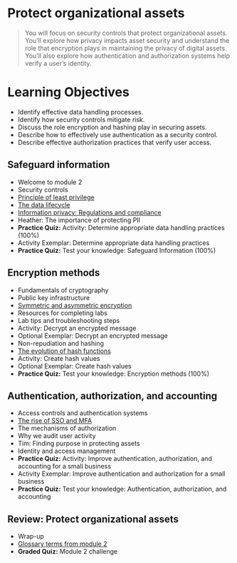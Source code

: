 # Protect organizational assets
> You will focus on security controls that protect organizational assets. You'll explore how privacy impacts asset security and understand the role that encryption plays in maintaining the privacy of digital assets. You'll also explore how authentication and authorization systems help verify a user’s identity.
# Learning Objectives
- Identify effective data handling processes.
- Identify how security controls mitigate risk.
- Discuss the role encryption and hashing play in securing assets.
- Describe how to effectively use authentication as a security control.
- Describe effective authorization practices that verify user access.
## Safeguard information
- Welcome to module 2
- Security controls
- [Principle of least privilege](https://github.com/KailaniBailey/Google-Cybersecurity-Professional-Certificate/tree/main/Course%205:%20Assets,%20Threats,%20and%20Vulnerabilities/Week%202:%20Protect%20organizational%20assets/Principle%20of%20least%20privilege)
- [The data lifecycle](https://github.com/KailaniBailey/Google-Cybersecurity-Professional-Certificate/tree/main/Course%205:%20Assets,%20Threats,%20and%20Vulnerabilities/Week%202:%20Protect%20organizational%20assets/The%20data%20lifecycle)
- [Information privacy: Regulations and compliance](https://github.com/KailaniBailey/Google-Cybersecurity-Professional-Certificate/tree/main/Course%205:%20Assets,%20Threats,%20and%20Vulnerabilities/Week%202:%20Protect%20organizational%20assets/Information%20privacy:%20Regulations%20and%20compliance)
- Heather: The importance of protecting PII
- **Practice Quiz:** Activity: Determine appropriate data handling practices (100%)
- Activity Exemplar: Determine appropriate data handling practices
- **Practice Quiz:** Test your knowledge: Safeguard Information (100%)

## Encryption methods
- Fundamentals of cryptography
- Public key infrastructure
- [Symmetric and asymmetric encryption](https://github.com/KailaniBailey/Google-Cybersecurity-Professional-Certificate/tree/main/Course%205:%20Assets,%20Threats,%20and%20Vulnerabilities/Week%202:%20Protect%20organizational%20assets/Symmetric%20and%20asymmetric%20encryption)
- Resources for completing labs
- Lab tips and troubleshooting steps
- Activity: Decrypt an encrypted message
- Optional Exemplar: Decrypt an encrypted message
- Non-repudiation and hashing
- [The evolution of hash functions](https://github.com/KailaniBailey/Google-Cybersecurity-Professional-Certificate/tree/main/Course%205:%20Assets,%20Threats,%20and%20Vulnerabilities/Week%202:%20Protect%20organizational%20assets/The%20evolution%20of%20hash%20functions)
- Activity: Create hash values
- Optional Exemplar: Create hash values
- **Practice Quiz:** Test your knowledge: Encryption methods (100%)

## Authentication, authorization, and accounting
- Access controls and authentication systems
- [The rise of SSO and MFA](https://github.com/KailaniBailey/Google-Cybersecurity-Professional-Certificate/tree/main/Course%205:%20Assets,%20Threats,%20and%20Vulnerabilities/Week%202:%20Protect%20organizational%20assets/The%20rise%20of%20SSO%20and%20MFA)
- The mechanisms of authorization
- Why we audit user activity
- Tim: Finding purpose in protecting assets
- Identity and access management
- **Practice Quiz:** Activity: Improve authentication, authorization, and accounting for a small business
- Activity Exemplar: Improve authentication and authorization for a small business
- **Practice Quiz:** Test your knowledge: Authentication, authorization, and accounting

## Review: Protect organizational assets
- Wrap-up
- [Glossary terms from module 2](https://github.com/KailaniBailey/Google-Cybersecurity-Professional-Certificate/tree/main/Course%205%3A%20Assets%2C%20Threats%2C%20and%20Vulnerabilities/Week%202%3A%20Protect%20organizational%20assets/Glossary%20terms%20from%20module%202)
- **Graded Quiz:** Module 2 challenge
